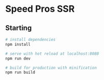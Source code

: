# Speed Pros SSR

## Starting

``` bash
# install dependencies
npm install

# serve with hot reload at localhost:8080
npm run dev

# build for production with minification
npm run build

